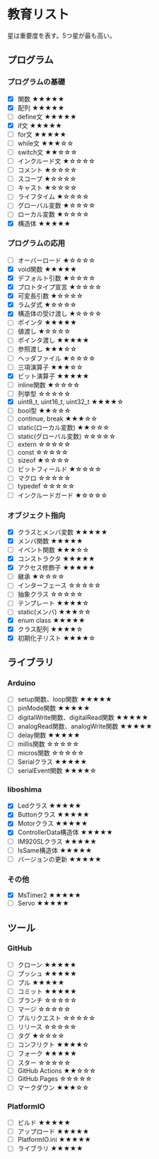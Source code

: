 # 教育リスト
星は重要度を表す。5つ星が最も高い。

## プログラム

### プログラムの基礎

- [x] 関数 ★★★★★
- [x] 配列 ★★★★★
- [ ] define文 ★★★★★
- [x] if文 ★★★★★
- [ ] for文 ★★★★★
- [ ] while文 ★★★☆☆
- [ ] switch文 ★★☆☆☆
- [ ] インクルード文 ★☆☆☆☆
- [ ] コメント ★☆☆☆☆
- [ ] スコープ ★☆☆☆☆
- [ ] キャスト ★☆☆☆☆
- [ ] ライフタイム ★☆☆☆☆
- [ ] グローバル変数 ★☆☆☆☆
- [ ] ローカル変数 ★☆☆☆☆
- [x] 構造体 ★★★★★

### プログラムの応用

- [ ] オーバーロード ★☆☆☆☆
- [x] void関数 ★★★★★
- [x] デフォルト引数 ★☆☆☆☆
- [x] プロトタイプ宣言 ★☆☆☆☆
- [x] 可変長引数 ★☆☆☆☆
- [x] ラムダ式 ★☆☆☆☆
- [x] 構造体の受け渡し ★☆☆☆☆
- [ ] ポインタ ★★★★★
- [ ] 値渡し ★☆☆☆☆
- [ ] ポインタ渡し ★★★★★
- [ ] 参照渡し ★★★☆☆
- [ ] ヘッダファイル ★☆☆☆☆
- [ ] 三項演算子 ★★★☆☆
- [x] ビット演算子 ★★★★★
- [ ] inline関数 ★☆☆☆☆
- [ ] 列挙型 ☆☆☆☆☆
- [x] uint8_t, uint16_t, uint32_t ★★★★☆
- [ ] bool型 ★★☆☆☆
- [ ] continue, break ★★★☆☆
- [ ] static(ローカル変数) ★★☆☆☆
- [ ] static(グローバル変数) ☆☆☆☆☆
- [ ] extern ☆☆☆☆☆
- [ ] const ☆☆☆☆☆
- [ ] sizeof ★☆☆☆☆
- [ ] ビットフィールド ★☆☆☆☆
- [ ] マクロ ☆☆☆☆☆
- [ ] typedef ☆☆☆☆☆
- [ ] インクルードガード ★☆☆☆☆

### オブジェクト指向

- [x] クラスとメンバ変数 ★★★★★
- [x] メンバ関数 ★★★★★
- [ ] イベント関数 ★★★☆☆
- [x] コンストラクタ ★★★★★
- [x] アクセス修飾子 ★★★★★
- [ ] 継承 ★☆☆☆☆
- [ ] インターフェース ☆☆☆☆☆
- [ ] 抽象クラス ☆☆☆☆☆
- [ ] テンプレート ★★★★☆
- [ ] static(メンバ) ★★★☆☆
- [x] enum class ★★★★★
- [x] クラス配列 ★★★★☆
- [x] 初期化子リスト ★★★★☆

## ライブラリ

### Arduino

- [ ] setup関数、loop関数 ★★★★★
- [ ] pinMode関数 ★★★★★
- [ ] digitalWrite関数、digitalRead関数 ★★★★★
- [ ] analogRead関数、analogWrite関数 ★★★★★
- [ ] delay関数 ★★★★★
- [ ] millis関数 ☆☆☆☆☆
- [ ] micros関数 ☆☆☆☆☆
- [ ] Serialクラス ★★★★★
- [ ] serialEvent関数 ★★★★☆

### liboshima

- [x] Ledクラス ★★★★★
- [x] Buttonクラス ★★★★★
- [x] Motorクラス ★★★★★
- [x] ControllerData構造体 ★★★★★
- [ ] IM920SLクラス ★★★★★
- [ ] IsSame構造体 ★★★★★
- [ ] バージョンの更新 ★★★★★

### その他

- [x] MsTimer2 ★★★★★
- [ ] Servo ★★★★★

## ツール

### GitHub

- [ ] クローン ★★★★★
- [ ] プッシュ ★★★★★
- [ ] プル ★★★★★
- [ ] コミット ★★★★★
- [ ] ブランチ ☆☆☆☆☆
- [ ] マージ ☆☆☆☆☆
- [ ] プルリクエスト ☆☆☆☆☆
- [ ] リリース ☆☆☆☆☆
- [ ] タグ ★☆☆☆☆
- [ ] コンフリクト ★★★★☆
- [ ] フォーク ★★★★★
- [ ] スター ☆☆☆☆☆
- [ ] GitHub Actions ★★☆☆☆
- [ ] GitHub Pages ☆☆☆☆☆
- [ ] マークダウン ★★★☆☆

### PlatformIO

- [ ] ビルド ★★★★★
- [ ] アップロード ★★★★★
- [ ] PlatformIO.ini ★★★★★
- [ ] ライブラリ ★★★★★